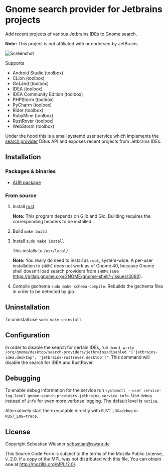 # Gnome search provider for Jetbrains projects

Add recent projects of various Jetbrains IDEs to Gnome search.

**Note:** This project is not affiliated with or endorsed by JetBrains.

![Screenshot](./screenshot.png)

Supports

- Android Studio (toolbox)
- CLion (toolbox)
- GoLand (toolbox)
- IDEA (toolbox)
- IDEA Community Edition (toolbox)
- PHPStorm (toolbox)
- PyCharm (toolbox)
- Rider (toolbox)
- RubyMine (toolbox)
- RustRover (toolbox)
- WebStorm (toolbox)

Under the hood this is a small systemd user service which implements the [search provider][1] DBus API and exposes recent projects from Jetbrains IDEs.

[1]: https://developer.gnome.org/SearchProvider/documentation/tutorials/search-provider.html

## Installation

### Packages & binaries

- [AUR package](https://aur.archlinux.org/packages/gnome-search-providers-jetbrains/)

### From source

1. Install [rust](https://www.rust-lang.org/tools/install)

   **Note:** This program depends on Glib and Gio.  Building requires the corresponding headers to be installed.

2. Build `make build`
3. Install `sudo make install`
   
   This installs to `/usr/local/`.

   **Note:** You really do need to install as `root`, system-wide.
   A per-user installation to `$HOME` does not work as of Gnome 40, because Gnome shell doesn't load search providers from `$HOME` (see <https://gitlab.gnome.org/GNOME/gnome-shell/-/issues/3060>).
4. Compile gschema `sudo make schema-compile`. Rebuilds the gschema files in order to be detected by gio.

## Uninstallation 

To uninstall use `sudo make uninstall`.

## Configuration

In order to disable the search for certain IDEs, run `dconf write /org/gnome/desktop/search-providers/jetbrains/disabled "['jetbrains-idea.desktop', 'jetbrains-rustrover.desktop']"`.
This command will disable the search for IDEA and RustRover. 

## Debugging

To enable debug information for the service run `systemctl --user service-log-level gnome-search-providers-jetbrains.service info`.
Use `debug` instead of `info` for even more verbose logging.
The default level is `notice`.

Alternatively start the executable directly with `RUST_LOG=debug` or `RUST_LOG=trace`.

## License

Copyright Sebastian Wiesner <sebastian@swsnr.de>

This Source Code Form is subject to the terms of the Mozilla Public
License, v. 2.0. If a copy of the MPL was not distributed with this
file, You can obtain one at <http://mozilla.org/MPL/2.0/>.
